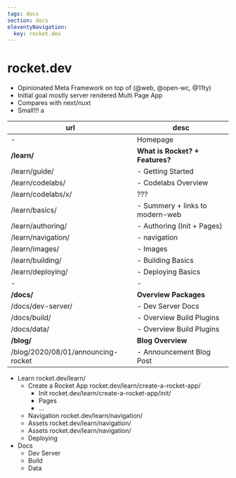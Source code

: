 ```yaml
---
tags: docs
section: docs
eleventyNavigation:
  key: rocket.dev
---
```


# rocket.dev

- Opinionated Meta Framework on top of (@web, @open-wc, @11ty)
- Initial goal mostly server rendered Multi Page App
- Compares with next/nuxt
- Small!!! a

| url                                | desc                            |
| ---------------------------------- | ------------------------------- |
| -                                  | Homepage                        |
| **/learn/**                        | **What is Rocket? + Features?** |
| /learn/guide/                      | - Getting Started               |
| /learn/codelabs/                   | - Codelabs Overview             |
| /learn/codelabs/x/                 | ???                             |
| /learn/basics/                     | - Summery + links to modern-web |
| /learn/authoring/                  | - Authoring (Init + Pages)      |
| /learn/navigation/                 | - navigation                    |
| /learn/images/                     | - Images                        |
| /learn/building/                   | - Building Basics               |
| /learn/deploying/                  | - Deploying Basics              |
| -                                  | -                               |
| **/docs/**                         | **Overview Packages**           |
| /docs/dev-server/                  | - Dev Server Docs               |
| /docs/build/                       | - Overview Build Plugins        |
| /docs/data/                        | - Overview Build Plugins        |
| **/blog/**                         | **Blog Overview**               |
| /blog/2020/08/01/announcing-rocket | - Announcement Blog Post        |

- Learn rocket.dev/learn/
  - Create a Rocket App rocket.dev/learn/create-a-rocket-app/
    - Init rocket.dev/learn/create-a-rocket-app/init/
    - Pages
    - ...
  - Navigation rocket.dev/learn/navigation/
  - Assets rocket.dev/learn/navigation/
  - Assets rocket.dev/learn/navigation/
  - Deploying
- Docs
  - Dev Server
  - Build
  - Data
